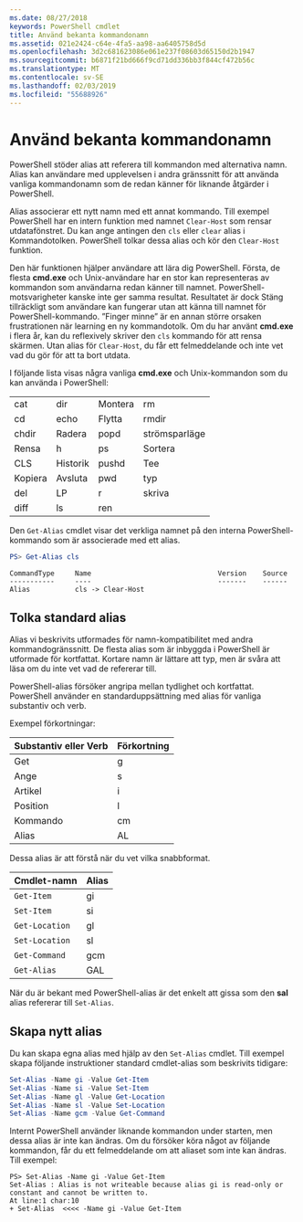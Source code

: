 ```yaml
---
ms.date: 08/27/2018
keywords: PowerShell cmdlet
title: Använd bekanta kommandonamn
ms.assetid: 021e2424-c64e-4fa5-aa98-aa6405758d5d
ms.openlocfilehash: 3d2c681623086e061e237f08603d65150d2b1947
ms.sourcegitcommit: b6871f21bd666f9cd71dd336bb3f844cf472b56c
ms.translationtype: MT
ms.contentlocale: sv-SE
ms.lasthandoff: 02/03/2019
ms.locfileid: "55688926"
---
```

# <a name="using-familiar-command-names"></a>Använd bekanta kommandonamn

PowerShell stöder alias att referera till kommandon med alternativa namn. Alias kan användare med upplevelsen i andra gränssnitt för att använda vanliga kommandonamn som de redan känner för liknande åtgärder i PowerShell.

Alias associerar ett nytt namn med ett annat kommando. Till exempel PowerShell har en intern funktion med namnet `Clear-Host` som rensar utdatafönstret. Du kan ange antingen den `cls` eller `clear` alias i Kommandotolken. PowerShell tolkar dessa alias och kör den `Clear-Host` funktion.

Den här funktionen hjälper användare att lära dig PowerShell. Första, de flesta **cmd.exe** och Unix-användare har en stor kan representeras av kommandon som användarna redan känner till namnet. PowerShell-motsvarigheter kanske inte ger samma resultat. Resultatet är dock Stäng tillräckligt som användare kan fungerar utan att känna till namnet för PowerShell-kommando. ”Finger minne” är en annan större orsaken frustrationen när learning en ny kommandotolk. Om du har använt **cmd.exe** i flera år, kan du reflexively skriver den `cls` kommando för att rensa skärmen. Utan alias för `Clear-Host`, du får ett felmeddelande och inte vet vad du gör för att ta bort utdata.

I följande lista visas några vanliga **cmd.exe** och Unix-kommandon som du kan använda i PowerShell:

|||||
|-|-|-|-|
|cat|dir|Montera|rm|
|cd|echo|Flytta|rmdir|
|chdir|Radera|popd|strömsparläge|
|Rensa|h|ps|Sortera|
|CLS|Historik|pushd|Tee|
|Kopiera|Avsluta|pwd|typ|
|del|LP|r|skriva|
|diff|ls|ren||

Den `Get-Alias` cmdlet visar det verkliga namnet på den interna PowerShell-kommando som är associerade med ett alias.

```powershell
PS> Get-Alias cls
```

```Output
CommandType     Name                               Version    Source
-----------     ----                               -------    ------
Alias           cls -> Clear-Host
```

## <a name="interpreting-standard-aliases"></a>Tolka standard alias

Alias vi beskrivits utformades för namn-kompatibilitet med andra kommandogränssnitt.
De flesta alias som är inbyggda i PowerShell är utformade för kortfattat. Kortare namn är lättare att typ, men är svåra att läsa om du inte vet vad de refererar till.

PowerShell-alias försöker angripa mellan tydlighet och kortfattat. PowerShell använder en standarduppsättning med alias för vanliga substantiv och verb.

Exempel förkortningar:

| Substantiv eller Verb | Förkortning |
|--------------|--------------|
| Get          | g            |
| Ange          | s            |
| Artikel         | i            |
| Position     | l            |
| Kommando      | cm           |
| Alias        | AL           |

Dessa alias är att förstå när du vet vilka snabbformat.

| Cmdlet-namn    | Alias |
|----------------|-------|
| `Get-Item `    | gi    |
| `Set-Item`     | si    |
| `Get-Location` | gl    |
| `Set-Location` | sl    |
| `Get-Command`  | gcm   |
| `Get-Alias`    | GAL   |

När du är bekant med PowerShell-alias är det enkelt att gissa som den **sal** alias refererar till `Set-Alias`.

## <a name="creating-new-aliases"></a>Skapa nytt alias

Du kan skapa egna alias med hjälp av den `Set-Alias` cmdlet. Till exempel skapa följande instruktioner standard cmdlet-alias som beskrivits tidigare:

```powershell
Set-Alias -Name gi -Value Get-Item
Set-Alias -Name si -Value Set-Item
Set-Alias -Name gl -Value Get-Location
Set-Alias -Name sl -Value Set-Location
Set-Alias -Name gcm -Value Get-Command
```

Internt PowerShell använder liknande kommandon under starten, men dessa alias är inte kan ändras.
Om du försöker köra något av följande kommandon, får du ett felmeddelande om att aliaset som inte kan ändras. Till exempel:

```
PS> Set-Alias -Name gi -Value Get-Item
Set-Alias : Alias is not writeable because alias gi is read-only or constant and cannot be written to.
At line:1 char:10
+ Set-Alias  <<<< -Name gi -Value Get-Item
```
